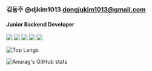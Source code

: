 ### 김동주 @djkim1013 dongjukim1013@gmail.com
#### Junior Backend Developer

<img src="https://img.shields.io/badge/Java-fe995f?style=flat&logo=Java&logoColor=white"/> <img src="https://img.shields.io/badge/Spring-6DB33F?style=flat&logo=Spring&logoColor=white"/> <img src="https://img.shields.io/badge/Spring Boot-6DB33F?style=flat&logo=SpringBoot&logoColor=white"/> <img src="https://img.shields.io/badge/MySQL-4479A1?style=flat&logo=MySQL&logoColor=white"/>  <img src="https://img.shields.io/badge/Amazon AWS-232F3E?style=flat&logo=AmazonAWS&logoColor=white"/>

![Top Langs](https://github-readme-stats.vercel.app/api/top-langs/?username=djkim1013&layout=compact)

![Anurag's GitHub stats](https://github-readme-stats.vercel.app/api?username=djkim1013&show_icons=true)
